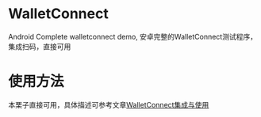 # WalletConnect
Android Complete walletconnect demo, 安卓完整的WalletConnect测试程序，集成扫码，直接可用
# 使用方法
本栗子直接可用，具体描述可参考文章[WalletConnect集成与使用](https://blocks.xinghai.party/article-30-1.html)
